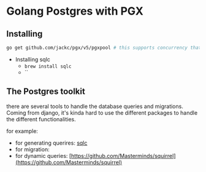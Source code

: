 # Golang Postgres with PGX

## Installing

```bash
go get github.com/jackc/pgx/v5/pgxpool # this supports concurrency that is helpful for complex applications
```

- Installing sqlc
  - `brew install sqlc`
  - ``

## The Postgres toolkit

there are several tools to handle the database queries and migrations. Coming from django, it's kinda hard to use the different packages to handle the different functionalities.

for example:

- for generating querires: [sqlc](https://sqlc.dev)
- for migration:
- for dynamic queries: [https://github.com/Masterminds/squirrel](https://github.com/Masterminds/squirrel)
